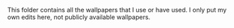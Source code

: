 This folder contains all the wallpapers that I use or have used.
I only put my own edits here, not publicly available wallpapers.
